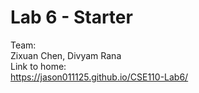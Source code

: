 # Lab 6 - Starter <br>
Team: <br>
Zixuan Chen, Divyam Rana <br>
Link to home: <br>
https://jason011125.github.io/CSE110-Lab6/
